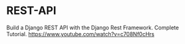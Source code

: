 # REST-API
Build a Django REST API with the Django Rest Framework. Complete Tutorial.
https://www.youtube.com/watch?v=c708Nf0cHrs
